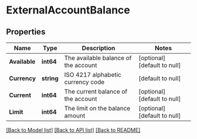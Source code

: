 # ExternalAccountBalance

## Properties
Name | Type | Description | Notes
------------ | ------------- | ------------- | -------------
**Available** | **int64** | The available balance of the account | [optional] [default to null]
**Currency** | **string** | ISO 4217 alphabetic currency code | [default to null]
**Current** | **int64** | The current balance of the account | [optional] [default to null]
**Limit** | **int64** | The limit on the balance amount | [optional] [default to null]

[[Back to Model list]](../README.md#documentation-for-models) [[Back to API list]](../README.md#documentation-for-api-endpoints) [[Back to README]](../README.md)

